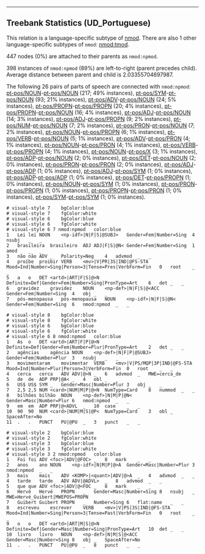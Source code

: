 

--------------------------------------------------------------------------------

## Treebank Statistics (UD_Portuguese)

This relation is a language-specific subtype of [nmod]().
There are also 1 other language-specific subtypes of `nmod`: [nmod:tmod]().

447 nodes (0%) are attached to their parents as `nmod:npmod`.

398 instances of `nmod:npmod` (89%) are left-to-right (parent precedes child).
Average distance between parent and child is 2.03355704697987.

The following 26 pairs of parts of speech are connected with `nmod:npmod`: [pt-pos/NOUN]()-[pt-pos/NOUN]() (217; 49% instances), [pt-pos/SYM]()-[pt-pos/NOUN]() (93; 21% instances), [pt-pos/ADV]()-[pt-pos/NOUN]() (24; 5% instances), [pt-pos/PROPN]()-[pt-pos/PROPN]() (20; 4% instances), [pt-pos/PROPN]()-[pt-pos/NOUN]() (16; 4% instances), [pt-pos/ADJ]()-[pt-pos/NOUN]() (14; 3% instances), [pt-pos/ADJ]()-[pt-pos/PROPN]() (9; 2% instances), [pt-pos/NUM]()-[pt-pos/NOUN]() (7; 2% instances), [pt-pos/PRON]()-[pt-pos/NOUN]() (7; 2% instances), [pt-pos/NOUN]()-[pt-pos/PROPN]() (6; 1% instances), [pt-pos/VERB]()-[pt-pos/NOUN]() (5; 1% instances), [pt-pos/ADV]()-[pt-pos/PRON]() (4; 1% instances), [pt-pos/NOUN]()-[pt-pos/PRON]() (4; 1% instances), [pt-pos/VERB]()-[pt-pos/PROPN]() (4; 1% instances), [pt-pos/NOUN]()-[pt-pos/X]() (3; 1% instances), [pt-pos/ADP]()-[pt-pos/NOUN]() (2; 0% instances), [pt-pos/DET]()-[pt-pos/NOUN]() (2; 0% instances), [pt-pos/PRON]()-[pt-pos/PRON]() (2; 0% instances), [pt-pos/ADJ]()-[pt-pos/ADP]() (1; 0% instances), [pt-pos/ADJ]()-[pt-pos/SYM]() (1; 0% instances), [pt-pos/ADP]()-[pt-pos/ADP]() (1; 0% instances), [pt-pos/DET]()-[pt-pos/PROPN]() (1; 0% instances), [pt-pos/NOUN]()-[pt-pos/SYM]() (1; 0% instances), [pt-pos/PRON]()-[pt-pos/PROPN]() (1; 0% instances), [pt-pos/PROPN]()-[pt-pos/PRON]() (1; 0% instances), [pt-pos/SYM]()-[pt-pos/SYM]() (1; 0% instances).


~~~ conllu
# visual-style 7	bgColor:blue
# visual-style 7	fgColor:white
# visual-style 6	bgColor:blue
# visual-style 6	fgColor:white
# visual-style 6 7 nmod:npmod	color:blue
1	Lei	lei	NOUN	<np-idf>|N|F|S|@SUBJ>	Gender=Fem|Number=Sing	4	nsubj	_	_
2	brasileira	brasileiro	ADJ	ADJ|F|S|@N<	Gender=Fem|Number=Sing	1	amod	_	_
3	não	não	ADV	_	Polarity=Neg	4	advmod	_	_
4	proíbe	proibir	VERB	<mv>|V|PR|3S|IND|@FS-STA	Mood=Ind|Number=Sing|Person=3|Tense=Pres|VerbForm=Fin	0	root	_	_
5	a	o	DET	<artd>|ART|F|S|@>N	Definite=Def|Gender=Fem|Number=Sing|PronType=Art	6	det	_	_
6	gravidez	gravidez	NOUN	<np-def>|N|F|S|@<ACC	Gender=Fem|Number=Sing	4	obj	_	_
7	pós-menopausa	pós-menopausa	NOUN	<np-idf>|N|F|S|@N<	Gender=Fem|Number=Sing	6	nmod:npmod	_	_

~~~


~~~ conllu
# visual-style 8	bgColor:blue
# visual-style 8	fgColor:white
# visual-style 6	bgColor:blue
# visual-style 6	fgColor:white
# visual-style 6 8 nmod:npmod	color:blue
1	As	o	DET	<artd>|ART|F|P|@>N	Definite=Def|Gender=Fem|Number=Plur|PronType=Art	2	det	_	_
2	agências	agência	NOUN	<np-def>|N|F|P|@SUBJ>	Gender=Fem|Number=Plur	3	nsubj	_	_
3	movimentaram	movimentar	VERB	<mv>|V|PS/MQP|3P|IND|@FS-STA	Mood=Ind|Number=Plur|Person=3|VerbForm=Fin	0	root	_	_
4	cerca	cerca	ADV	ADV|@>N	_	6	advmod	_	MWE=cerca_de
5	de	de	ADP	PRP|@A<	_	4	obl	_	_
6	US$	US$	SYM	_	Gender=Masc|Number=Plur	3	obj	_	_
7	2,5	2,5	NUM	<card>|NUM|M|P|@>N	NumType=Card	8	nummod	_	_
8	bilhões	bilhão	NOUN	<np-def>|N|M|P|@N<	Gender=Masc|Number=Plur	6	nmod:npmod	_	_
9	em	em	ADP	PRP|@<ADVL	_	10	case	_	_
10	90	90	NUM	<card>|NUM|M|S|@P<	NumType=Card	3	obl	_	SpaceAfter=No
11	.	.	PUNCT	PU|@PU	_	3	punct	_	_

~~~


~~~ conllu
# visual-style 2	bgColor:blue
# visual-style 2	fgColor:white
# visual-style 3	bgColor:blue
# visual-style 3	fgColor:white
# visual-style 3 2 nmod:npmod	color:blue
1	Foi	foi	ADV	<foc>|ADV|@FOC>	_	8	mark	_	_
2	anos	ano	NOUN	<np-idf>|N|M|P|@>A	Gender=Masc|Number=Plur	3	nmod:npmod	_	_
3	mais	mais	ADV	<KOMP>|<quant>|ADV|@>A	_	4	advmod	_	_
4	tarde	tarde	ADV	ADV|@ADVL>	_	8	advmod	_	_
5	que	que	ADV	<foc>|ADV|@<FOC	_	8	mark	_	_
6	Hervé	Hervé	PROPN	_	Gender=Masc|Number=Sing	8	nsubj	_	MWE=Hervé_Guibert|MWEPOS=PROPN
7	Guibert	Guibert	PROPN	_	Number=Sing	6	flat:name	_	_
8	escreveu	escrever	VERB	<mv>|V|PS|3S|IND|@FS-STA	Mood=Ind|Number=Sing|Person=3|Tense=Past|VerbForm=Fin	0	root	_	_
9	o	o	DET	<artd>|ART|M|S|@>N	Definite=Def|Gender=Masc|Number=Sing|PronType=Art	10	det	_	_
10	livro	livro	NOUN	<np-def>|N|M|S|@<ACC	Gender=Masc|Number=Sing	8	obj	_	SpaceAfter=No
11	.	.	PUNCT	PU|@PU	_	8	punct	_	_

~~~


